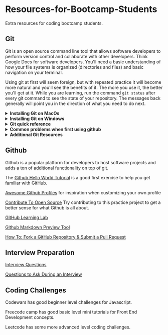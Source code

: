 # Resources-for-Bootcamp-Students
Extra resources for coding bootcamp students. 


## Git 

Git is an open source command line tool that allows software developers to perform version control and collaborate with other developers. Think Google Docs for software developers. You'll need a basic understanding of how your file systems is organized (directories and files) and basic navigation on your terminal. 

Using git at first will seem foreign, but with repeated practice it will become more natural and you'll see the benefits of it. The more you use it, the better you'll get at it. While you are learning, run the command ```git status``` after every git command to see the state of your repository. The messages back generally will point you in the direction of what you need to do next. 

<details><summary><b>Installing Git on MacOs</b></summary>
      
Mac computers often come with git pre-installed. 

To check if that's the case, open the Terminal application and run the command: ```git --version```. 

If you have it installed, it will respond with the version number you have. Otherwise, it will say something to the effect of, “command not found”.

If you need to install it, follow the installation instructions here: https://git-scm.com/download/mac

I recommend using the homebrew package manager to install git. Take a few minutes and follow the link to read about homebrew and get it installed if you don’t have it already. 

</details>

<details><summary><b>Installing Git on Windows</b></summary>
Windows typically doesn not have git preinstalled. You can follow the Windows installation instructions here: https://git-scm.com/download/win
Note that during the installation process you will be prompted to answer a series of configuration questions. If you aren't sure what the options are, it's generally safe to accept the default settings. They can be changed later if needed. 
</details>

<details><summary><b>Git quick reference</b></summary>
  
  
Use these commands as a reference when you are first connecting a git repository on your local computer to a remote repository on your Github.com account

```console echo "# github-cheatsheet" >> README.md

git init

git add README.md

git commit -m "first commit"

git branch -M main

git remote add origin https://github.com/blentz100/github-cheatsheet.git

git push -u origin main
```

Once your local repository is connected to the remote repository, you can use the commands below as a framework for saving your changes at regular intervals.  

```console 

git add .

git commit -m "second commit"

git push
```
</details>

<details><summary><b>Common problems when first using github</b></summary>
  
  
You try to push your code to your Github repo but you get this error:

```console
src refspec master does not match any
```

If you see this error, it's possible your local branch is named master and the remote is named main. You can run ```git status``` to see what your local branch name is. After you first iniatilize your local git repo, it's a good idea to change the branch name to main by typing ```git branch -M main```.

It's also a really good idea to change your default git configuration to always use ```main``` as the default branch name so you don't have to change it every time you make a new repo. You can do that by running ```$ git config --global init.defaultBranch main```. If that doesn't work for you, read this [article](https://www.seancdavis.com/blog/git-set-default-branch/)
</details>

<details><summary><b>Additional Git Resources</b></summary>

[MIT Missing Semester Lecture on Version Control](https://missing.csail.mit.edu/2020/version-control)
  
[Learn Git Branching](https://learngitbranching.js.org)
  
[Pro Git Book](https://git-scm.com/book/en/v2)

</details>

## Github

Github is a popular platform for developers to host software projects and adds a ton of additional functionality on top of git. 

The [Github Hello World Tutorial](https://docs.github.com/en/get-started/quickstart/hello-world) is a good first exercise to help you get familiar with GitHub. 

[Awesome Github Profiles](https://github.com/abhisheknaiidu/awesome-github-profile-readme) for inspiration when customizing your own profile

[Contribute To Open Source](https://github.com/danthareja/contribute-to-open-source) Try contributing to this practice project to get a better sense for what Github is all about.

[GitHub Learning Lab](https://lab.github.com/)

[Github Markdown Preview Tool](https://markdown-it.github.io/)

[How To: Fork a GitHub Repository & Submit a Pull Request](https://jarv.is/notes/how-to-pull-request-fork-github/)

## Interview Preparation

[Interview Questions](https://github.com/blentz100/Interview-Questions)

[Questions to Ask During an Interview](https://github.com/blentz100/Questions-to-Ask-During-an-Interview)

## Coding Challenges

Codewars has good beginner level challenges for Javascript. 

Freecode camp has good basic level mini tutorials for Front End Development concepts. 

Leetcode has some more advanced level coding challenges. 
